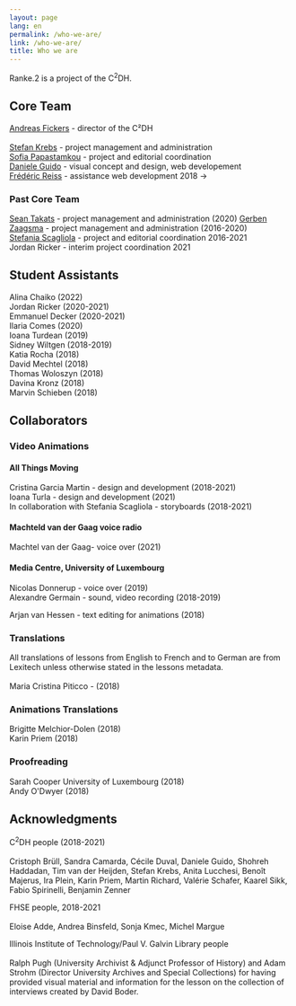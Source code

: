 ```yaml
---
layout: page
lang: en
permalink: /who-we-are/
link: /who-we-are/
title: Who we are
---
```

<!-- more -->


Ranke.2 is a project of the C<sup>2</sup>DH.

## Core Team
[Andreas Fickers](https://www.c2dh.uni.lu/people/andreas-fickers) - director of the C²DH <br>  
[Stefan Krebs](https://www.c2dh.uni.lu/people/stefan-krebs) - project management and administration <br> 
[Sofia Papastamkou](https://www.c2dh.uni.lu/people/sofia-papastamkou) - project and editorial coordination <br>
[Daniele Guido](https://www.c2dh.uni.lu/people/daniele-guido) - visual concept and design, web developement <br>
[Frédéric Reiss](https://www.c2dh.uni.lu/people/frederic-reiss) - assistance web development 2018 -> <br> 

### Past Core Team

[Sean Takats](https://www.c2dh.uni.lu/people/sean-takats) - project management and administration (2020)
[Gerben Zaagsma](https://www.c2dh.uni.lu/people/gerben-zaagsma) - project management and administration (2016-2020) <br> 
[Stefania Scagliola](https://www.c2dh.uni.lu/people/stefania-scagliola) - project and editorial coordination 2016-2021 <br> 
Jordan Ricker - interim project coordination 2021 <br>   
 
## Student Assistants

Alina Chaiko (2022) <br> 
Jordan Ricker (2020-2021) <br> 
Emmanuel Decker (2020-2021) <br> 
Ilaria Comes (2020) <br> 
Ioana Turdean (2019) <br> 
Sidney Wiltgen (2018-2019) <br> 
Katia Rocha (2018) <br>
David Mechtel (2018) <br> 
Thomas Woloszyn (2018) <br> 
Davina Kronz (2018) <br> 
Marvin Schieben (2018) <br> 

## Collaborators 

### Video Animations

#### All Things Moving 
Cristina Garcia Martin - design and development (2018-2021) <br> 
Ioana Turla - design and development (2021) <br> 
In collaboration with Stefania Scagliola - storyboards (2018-2021)

#### Machteld van der Gaag voice radio 
Machtel van der Gaag- voice over (2021) <br>  

#### Media Centre, University of Luxembourg
Nicolas Donnerup - voice over (2019) <br> 
Alexandre Germain - sound, video recording (2018-2019)<br>

Arjan van Hessen - text editing for animations (2018)

### Translations

All translations of lessons from English to French and to German are from Lexitech unless otherwise stated in the lessons metadata. <br>   
Maria Cristina Piticco - (2018)<br> 

### Animations Translations
Brigitte Melchior-Dolen (2018) <br> 
Karin Priem (2018)

### Proofreading 
Sarah Cooper University of Luxembourg (2018) <br>
Andy O'Dwyer (2018)

## Acknowledgments 

C<sup>2</sup>DH people (2018-2021) <br> <br> 
Cristoph Brüll, Sandra Camarda, Cécile Duval, Daniele Guido, Shohreh Haddadan, Tim van der Heijden, Stefan Krebs, Anita Lucchesi, Benoît Majerus, Ira Plein, Karin Priem, Martin Richard, Valérie Schafer, Kaarel Sikk, Fabio Spirinelli, Benjamin Zenner <br>

FHSE people, 2018-2021 <br> <br> 
Eloise Adde, Andrea Binsfeld, Sonja Kmec, Michel Margue <br>

Illinois Institute of Technology/Paul V. Galvin Library people<br> <br>
Ralph Pugh (University Archivist & Adjunct Professor of History) and Adam Strohm (Director University Archives and Special Collections) for having provided visual material and information for the lesson on the collection of interviews created by David Boder. 